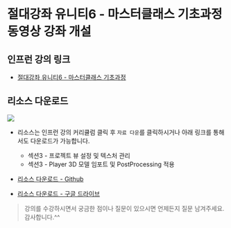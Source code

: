 # 절대강좌 유니티6 - 마스터클래스 기초과정 동영상 강좌 개설

## 인프런 강의 링크

- [절대강좌 유니티6 - 마스터클래스 기초과정](https://inf.run/CHDWj)

## 리소스 다운로드

[![](./Resources/335596.png)](https://inf.run/CHDWj)

- 리소스는 인프런 강의 커리큘럼 클릭 후 `자료 다운`를 클릭하시거나 아래 링크를 통해서도 다운로드가 가능합니다.
  - 섹션3 - 프로젝트 뷰 설정 및 텍스처 관리
  - 섹션3 - Player 3D 모델 임포트 및 PostProcessing 적용 

- [리소스 다운로드 - Github](./Resources/Resources.zip)
- [리소스 다운로드 - 구글 드라이브](https://drive.google.com/file/d/1v_Vx1qfZybgVDfbRqHXe0nQIyUT6UKXb/view?usp=share_link)

> 강의를 수강하시면서 궁금한 점이나 질문이 있으시면 언제든지 질문 남겨주세요. 감사합니다.^^